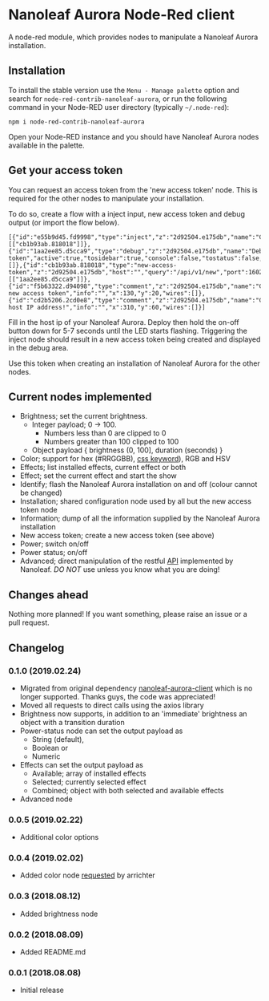 # Nanoleaf Aurora Node-Red client #
A node-red module, which provides nodes to manipulate a Nanoleaf Aurora installation.

## Installation ##
To install the stable version use the `Menu - Manage palette` option and search for `node-red-contrib-nanoleaf-aurora`, or run the following command in your Node-RED user directory (typically `~/.node-red`):

    npm i node-red-contrib-nanoleaf-aurora

Open your Node-RED instance and you should have Nanoleaf Aurora nodes available in the palette.

## Get your access token ##
You can request an access token from the 'new access token' node. This is required for the other nodes to manipulate your installation.

To do so, create a flow with a inject input, new access token and debug output (or import the flow below).

    [{"id":"e55b9d45.fd9998","type":"inject","z":"2d92504.e175db","name":"Create","topic":"","payload":"","payloadType":"date","repeat":"","crontab":"","once":false,"onceDelay":0.1,"x":90,"y":100,"wires":[["cb1b93ab.818018"]]},{"id":"1aa2ee85.d5cca9","type":"debug","z":"2d92504.e175db","name":"Debug token","active":true,"tosidebar":true,"console":false,"tostatus":false,"complete":"payload","x":510,"y":100,"wires":[]},{"id":"cb1b93ab.818018","type":"new-access-token","z":"2d92504.e175db","host":"","query":"/api/v1/new","port":16021,"x":290,"y":100,"wires":[["1aa2ee85.d5cca9"]]},{"id":"f5b63322.d94098","type":"comment","z":"2d92504.e175db","name":"Create new access token","info":"","x":130,"y":20,"wires":[]},{"id":"cd2b5206.2cd0e8","type":"comment","z":"2d92504.e175db","name":"Change host IP address!","info":"","x":310,"y":60,"wires":[]}]

Fill in the host ip of your Nanoleaf Aurora.  Deploy then hold the on-off button down for 5-7 seconds until the LED starts flashing.  Triggering the inject node should result in a new access token being created and displayed in the debug area.

Use this token when creating an installation of Nanoleaf Aurora for the other nodes.

## Current nodes implemented ##
* Brightness; set the current brightness. 
  * Integer payload; 0 -> 100. 
    - Numbers less than 0 are clipped to 0
    - Numbers greater than 100 clipped to 100
  * Object payload { brightness (0, 100], duration (seconds) }
* Color; support for hex (#RRGGBB), [css keyword](https://drafts.csswg.org/css-color/#named-colors)), RGB and HSV
* Effects; list installed effects, current effect or both
* Effect; set the current effect and start the show
* Identify; flash the Nanoleaf Aurora installation on and off (colour cannot be changed)
* Installation; shared configuration node used by all but the new access token node
* Information; dump of all the information supplied by the Nanoleaf Aurora installation
* New access token; create a new access token (see above)
* Power; switch on/off
* Power status; on/off
* Advanced; direct manipulation of the restful
  [API](https://forum.nanoleaf.me/docs/openapi) implemented by Nanoleaf.
  <em>DO NOT</em> use unless you know what you are doing! 

## Changes ahead ##
Nothing more planned! If you want something, please raise an issue or a pull request.

## Changelog ##

### 0.1.0 (2019.02.24)
- Migrated from original dependency [nanoleaf-aurora-client](https://github.com/darrent/nanoleaf-aurora-api/blob/master/README.md) which is no longer supported. Thanks guys, the code was appreciated!
- Moved all requests to direct calls using the axios library
- Brightness now supports, in addition to an 'immediate' brightness an object with a transition duration
- Power-status node can set the output payload as
  - String (default), 
  - Boolean or
  - Numeric
- Effects can set the output payload as 
  - Available; array of installed effects
  - Selected; currently selected effect
  - Combined; object with both selected and available effects
- Advanced node

### 0.0.5 (2019.02.22)
- Additional color options

### 0.0.4 (2019.02.02)
- Added color node [requested](https://github.com/morrijr/node-red-contrib-nanoleaf-aurora/issues/1) by arrichter

### 0.0.3 (2018.08.12)
- Added brightness node

### 0.0.2 (2018.08.09)
- Added README.md

### 0.0.1 (2018.08.08)
- Initial release
